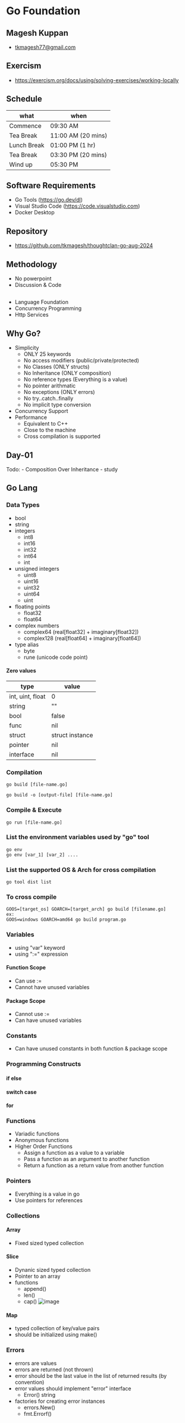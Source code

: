 # Go Foundation

## Magesh Kuppan
- tkmagesh77@gmail.com

## Exercism
- https://exercism.org/docs/using/solving-exercises/working-locally

## Schedule
| what | when |
|-----|-------
| Commence      | 09:30 AM  |
| Tea Break     | 11:00 AM (20 mins) |
| Lunch Break   | 01:00 PM (1 hr) |
| Tea Break     | 03:30 PM (20 mins) |
| Wind up       | 05:30 PM |

## Software Requirements
- Go Tools (https://go.dev/dl)
- Visual Studio Code (https://code.visualstudio.com)
- Docker Desktop

## Repository
- https://github.com/tkmagesh/thoughtclan-go-aug-2024

## Methodology
- No powerpoint
- Discussion & Code

## 
- Language Foundation
- Concurrency Programming
- Http Services

## Why Go?
- Simplicity
    - ONLY 25 keywords
    - No access modifiers (public/private/protected)
    - No Classes (ONLY structs)
    - No Inheritance (ONLY composition)
    - No reference types (Everything is a value)
    - No pointer arithmatic
    - No exceptions (ONLY errors)
    - No try..catch..finally
    - No implicit type conversion
- Concurrency Support
- Performance
    - Equivalent to C++
    - Close to the machine
    - Cross compilation is supported
## Day-01
Todo:
    - Composition Over Inheritance - study

## Go Lang
### Data Types
- bool
- string
- integers
    - int8
    - int16
    - int32
    - int64
    - int
- unsigned integers
    - uint8
    - uint16
    - uint32
    - uint64
    - uint
- floating points
    - float32
    - float64
- complex numbers
    - complex64 (real[float32] + imaginary[float32])
    - complex128 (real[float64] + imaginary[float64])
- type alias
    - byte
    - rune (unicode code point)

#### Zero values


| type | value |
| -------|-------- |
| int, uint, float | 0 |
| string | "" |
| bool | false |
| func | nil |
| struct | struct instance |
| pointer |nil |
| interface | nil | 

### Compilation
```
go build [file-name.go]
```
```
go build -o [output-file] [file-name.go]
```

### Compile & Execute
```
go run [file-name.go]
```

### List the environment variables used by "go" tool
```
go env
go env [var_1] [var_2] ....
```
### List the supported OS & Arch for cross compilation
```
go tool dist list
```
### To cross compile
```
GOOS=[target_os] GOARCH=[target_arch] go build [filename.go]
ex:
GOOS=windows GOARCH=amd64 go build program.go
```

### Variables
- using "var" keyword
- using ":=" expression
#### Function Scope
- Can use :=
- Cannot have unused variables
#### Package Scope
- Cannot use :=
- Can have unused variables

### Constants
- Can have unused constants in both function & package scope
### Programming Constructs
#### if else
#### switch case
#### for

### Functions
- Variadic functions
- Anonymous functions
- Higher Order Functions
    - Assign a function as a value to a variable
    - Pass a function as an argument to another function
    - Return a function as a return value from another function

### Pointers
- Everything is a value in go
- Use pointers for references

### Collections
#### Array
- Fixed sized typed collection
#### Slice
- Dynanic sized typed collection
- Pointer to an array
- functions 
    - append()
    - len()
    - cap()
![image](./images/slices.png)
#### Map
- typed collection of key/value pairs
- should be initialized using make()

### Errors
- errors are values
- errors are returned (not thrown)
- error should be the last value in the list of returned results (by convention)
- error values should implement "error" interface
    - Error() string 
- factories for creating error instances
    - errors.New()
    - fmt.Errorf()